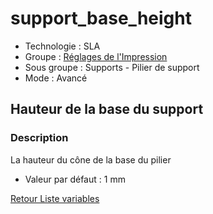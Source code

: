 # support_base_height

* Technologie : SLA
* Groupe : [Réglages de l'Impression](../sla_printer/sla_parameters.md)
* Sous groupe : Supports - Pilier de support
* Mode : Avancé

## Hauteur de la base du support

### Description

La hauteur du cône de la base du pilier

* Valeur par défaut : 1 mm

[Retour Liste variables](variable_list.md)